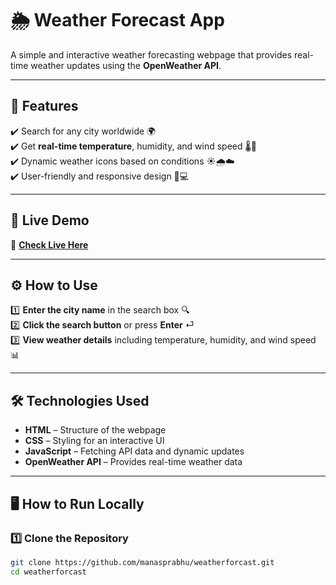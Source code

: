 # 🌦️ Weather Forecast App  

A simple and interactive weather forecasting webpage that provides real-time weather updates using the **OpenWeather API**.  

---

## 📌 Features  
✔️ Search for any city worldwide 🌍  
✔️ Get **real-time temperature**, humidity, and wind speed 🌡️💨  
✔️ Dynamic weather icons based on conditions ☀️🌧️☁️  
✔️ User-friendly and responsive design 📱💻  

---

## 🚀 Live Demo  
🔗 **[Check Live Here](https://manasprabhu.github.io/weatherforcast/)**  

---

## ⚙️ How to Use  
1️⃣ **Enter the city name** in the search box 🔍  
2️⃣ **Click the search button** or press **Enter** ⏎  
3️⃣ **View weather details** including temperature, humidity, and wind speed 📊  

---

## 🛠️ Technologies Used  
- **HTML** – Structure of the webpage  
- **CSS** – Styling for an interactive UI  
- **JavaScript** – Fetching API data and dynamic updates  
- **OpenWeather API** – Provides real-time weather data  

---

## 🖥️ How to Run Locally  

### **1️⃣ Clone the Repository**  
```sh
git clone https://github.com/manasprabhu/weatherforcast.git
cd weatherforcast
